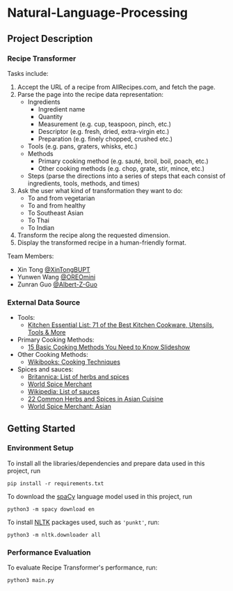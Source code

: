 # Natural-Language-Processing

## Project Description
### Recipe Transformer
Tasks include:
1. Accept the URL of a recipe from AllRecipes.com, and fetch the page.
2. Parse the page into the recipe data representation:
   - Ingredients
     - Ingredient name
     - Quantity
     - Measurement (e.g. cup, teaspoon, pinch, etc.)
     - Descriptor (e.g. fresh, dried, extra-virgin etc.)
     - Preparation (e.g. finely chopped, crushed etc.)
   - Tools (e.g. pans, graters, whisks, etc.)
   - Methods
     - Primary cooking method (e.g. sauté, broil, boil, poach, etc.)
     - Other cooking methods (e.g. chop, grate, stir, mince, etc.)
   - Steps (parse the directions into a series of steps that each consist of ingredients, tools, methods, and times)
3. Ask the user what kind of transformation they want to do:
   - To and from vegetarian
   - To and from healthy
   - To Southeast Asian
   - To Thai
   - To Indian
4. Transform the recipe along the requested dimension.
5. Display the transformed recipe in a human-friendly format.

Team Members:
- Xin Tong [@XinTongBUPT](https://github.com/XinTongBUPT)
- Yunwen Wang [@OREOmini](https://github.com/OREOmini)
- Zunran Guo [@Albert-Z-Guo](https://github.com/Albert-Z-Guo) 



### External Data Source
* Tools:
  - [Kitchen Essential List: 71 of the Best Kitchen Cookware, Utensils, Tools & More](https://www.mealime.com/kitchen-essentials-list)
* Primary Cooking Methods:
  - [15 Basic Cooking Methods You Need to Know Slideshow](https://www.thedailymeal.com/cook/15-basic-cooking-methods-you-need-know-slideshow/slide-13)
* Other Cooking Methods:
  - [Wikibooks: Cooking Techniques](https://en.wikibooks.org/wiki/Cookbook:Cooking_Techniques)
* Spices and sauces:
  - [Britannica: List of herbs and spices](https://www.britannica.com/topic/list-of-herbs-and-spices-2024392)
  - [World Spice Merchant](https://www.worldspice.com/spices)
  - [Wikipedia: List of sauces](https://en.wikipedia.org/wiki/List_of_sauces)
  - [22 Common Herbs and Spices in Asian Cuisine](https://delishably.com/spices-seasonings/Herbs-and-Spices-in-Asian-Cooking)
  - [World Spice Merchant: Asian](https://www.worldspice.com/spices/spices-asia)


## Getting Started
### Environment Setup
To install all the libraries/dependencies and prepare data used in this project, run
```
pip install -r requirements.txt
```
To download the [spaCy](https://spacy.io/) language model used in this project, run
```
python3 -m spacy download en
```
To install [NLTK](http://www.nltk.org/index.html) packages used, such as `'punkt'`, run:
```
python3 -m nltk.downloader all
```
### Performance Evaluation
To evaluate Recipe Transformer's performance, run:
```
python3 main.py
```
